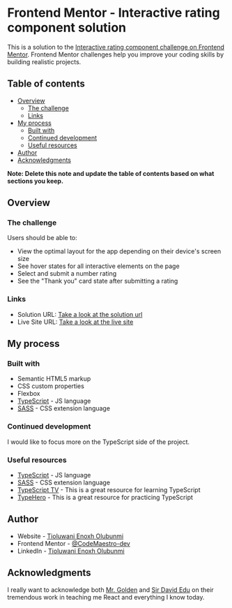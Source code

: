 # Frontend Mentor - Interactive rating component solution

This is a solution to the [Interactive rating component challenge on Frontend Mentor](https://www.frontendmentor.io/challenges/interactive-rating-component-koxpeBUmI). Frontend Mentor challenges help you improve your coding skills by building realistic projects.

## Table of contents

- [Overview](#overview)
  - [The challenge](#the-challenge)
  - [Links](#links)
- [My process](#my-process)
  - [Built with](#built-with)
  - [Continued development](#continued-development)
  - [Useful resources](#useful-resources)
- [Author](#author)
- [Acknowledgments](#acknowledgments)

**Note: Delete this note and update the table of contents based on what sections you keep.**

## Overview

### The challenge

Users should be able to:

- View the optimal layout for the app depending on their device's screen size
- See hover states for all interactive elements on the page
- Select and submit a number rating
- See the "Thank you" card state after submitting a rating

### Links

- Solution URL: [Take a look at the solution url](https://interactive-rating-app-sigma.vercel.app/)
- Live Site URL: [Take a look at the live site](https://interactive-rating-app-sigma.vercel.app/)

## My process

### Built with

- Semantic HTML5 markup
- CSS custom properties
- Flexbox
- [TypeScript](https://www.typescriptlang.org/) - JS language
- [SASS](https://sass-lang.com/) - CSS extension language

### Continued development

I would like to focus more on the TypeScript side of the project.

### Useful resources

- [TypeScript](https://www.typescriptlang.org/) - JS language
- [SASS](https://sass-lang.com/) - CSS extension language
- [TypeScript TV](https://typescript.tv/) - This is a great resource for learning TypeScript
- [TypeHero](https://typehero.dev/) - This is a great resource for practicing TypeScript

## Author

- Website - [Tioluwani Enoxh Olubunmi](https://tioluwani-enoch-olubunmi.onrender.com/)
- Frontend Mentor - [@CodeMaestro-dev](https://www.frontendmentor.io/profile/CodeMaestro-dev)
- LinkedIn - [Tioluwani Enoxh Olubunmi](https://www.linkedin.com/in/tioluwani-olubunmi-52557428b/)

## Acknowledgments

I really want to acknowledge both [Mr. Golden](https://www.linkedin.com/in/goldenazubuike/) and [Sir David Edu](https://www.linkedin.com/in/david-edu/) on their tremendous work in teaching me React and everything I know today.
